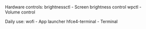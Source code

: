 Hardware controls:
brightnessctl - Screen brightness control
wpctl - Volume control

Daily use:
wofi - App launcher
hfce4-terminal - Terminal
